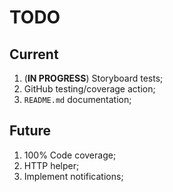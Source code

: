 # TODO

## Current

1. (**IN PROGRESS**) Storyboard tests;
1. GitHub testing/coverage action;
1. `README.md` documentation;

## Future

1. 100% Code coverage;
1. HTTP helper;
1. Implement notifications;
